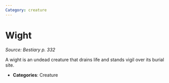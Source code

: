 ```yaml
---
Category: creature
---
```

# Wight  
*Source: Bestiary p. 332*  

A wight is an undead creature that drains life and stands vigil over its burial site.

- **Categories**: Creature